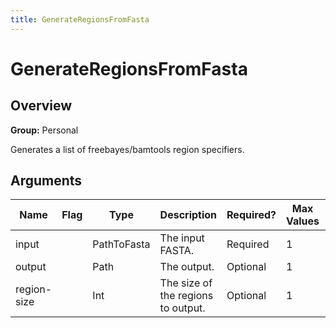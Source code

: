 ```yaml
---
title: GenerateRegionsFromFasta
---
```


# GenerateRegionsFromFasta

## Overview
**Group:** Personal

Generates a list of freebayes/bamtools region specifiers.

## Arguments

|Name|Flag|Type|Description|Required?|Max Values|Default Value(s)|
|----|----|----|-----------|---------|----------|----------------|
|input||PathToFasta|The input FASTA.|Required|1||
|output||Path|The output.|Optional|1|/dev/stdout|
|region-size||Int|The size of the regions to output.|Optional|1|100000|

